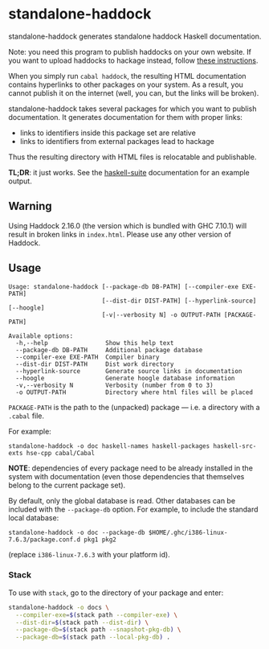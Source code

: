 standalone-haddock
==================

standalone-haddock generates standalone haddock Haskell documentation.

Note: you need this program to publish haddocks on your own website. If you want
to upload haddocks to hackage instead, follow [these instructions][for-hackage].

[for-hackage]: http://fuuzetsu.co.uk/blog/posts/2014-01-06-Hackage-documentation-v2.html

When you simply run `cabal haddock`, the resulting HTML documentation contains
hyperlinks to other packages on your system. As a result, you cannot publish it
on the internet (well, you can, but the links will be broken).

standalone-haddock takes several packages for which you want to publish
documentation. It generates documentation for them with proper links:

* links to identifiers inside this package set are relative
* links to identifiers from external packages lead to hackage

Thus the resulting directory with HTML files is relocatable and publishable.

**TL;DR**: it just works. See the [haskell-suite][] documentation for an example
output.

[haskell-suite]: http://haskell-suite.github.io/docs

Warning
-------

Using Haddock 2.16.0 (the version which is bundled with GHC 7.10.1) will result
in broken links in `index.html`. Please use any other version of Haddock.

Usage
-----
    Usage: standalone-haddock [--package-db DB-PATH] [--compiler-exe EXE-PATH]
                              [--dist-dir DIST-PATH] [--hyperlink-source] [--hoogle]
                              [-v|--verbosity N] -o OUTPUT-PATH [PACKAGE-PATH]

    Available options:
      -h,--help                Show this help text
      --package-db DB-PATH     Additional package database
      --compiler-exe EXE-PATH  Compiler binary
      --dist-dir DIST-PATH     Dist work directory
      --hyperlink-source       Generate source links in documentation
      --hoogle                 Generate hoogle database information
      -v,--verbosity N         Verbosity (number from 0 to 3)
      -o OUTPUT-PATH           Directory where html files will be placed

`PACKAGE-PATH` is the path to the (unpacked) package — i.e. a directory with a
`.cabal` file.

For example:

    standalone-haddock -o doc haskell-names haskell-packages haskell-src-exts hse-cpp cabal/Cabal

**NOTE**: dependencies of every package need to be already installed in the
system with documentation (even those dependencies that themselves belong to the
current package set).

By default, only the global database is read. Other databases can be included
with the `--package-db` option. For example, to include the standard local
database:

    standalone-haddock -o doc --package-db $HOME/.ghc/i386-linux-7.6.3/package.conf.d pkg1 pkg2

(replace `i386-linux-7.6.3` with your platform id).

### Stack

To use with `stack`, go to the directory of your package and enter:

```sh
standalone-haddock -o docs \
  --compiler-exe=$(stack path --compiler-exe) \
  --dist-dir=$(stack path --dist-dir) \
  --package-db=$(stack path --snapshot-pkg-db) \
  --package-db=$(stack path --local-pkg-db) .
```
